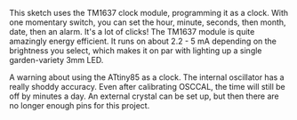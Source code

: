 This sketch uses the TM1637 clock module, programming it as a clock. With one momentary switch, you can set the hour, minute, seconds, then month, date, then an alarm. It's a lot of clicks! The TM1637 module is quite amazingly energy efficient. It runs on about 2.2 - 5 mA depending on the brightness you select, which makes it on par with lighting up a single garden-variety 3mm LED.

A warning about using the ATtiny85 as a clock. The internal oscillator has a really shoddy accuracy. Even after calibrating OSCCAL, the time will still be off by minutes a day. An external crystal can be set up, but then there are no longer enough pins for this project.
